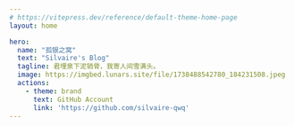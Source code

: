 ```yaml
---
# https://vitepress.dev/reference/default-theme-home-page
layout: home

hero:
  name: "孤银之窝"
  text: "Silvaire's Blog"
  tagline: 君埋泉下泥销骨，我寄人间雪满头。
  image: https://imgbed.lunars.site/file/1738488542780_184231508.jpeg
  actions:
    - theme: brand
      text: GitHub Account
      link: 'https://github.com/silvaire-qwq'
---
```




<script setup>
import { computed } from 'vue'
import { data } from '.vitepress/posts.data'

const { yearMap,postMap } = data
const yearList = Object.keys(yearMap).sort((a, b) => b - a);
const computedYearMap = computed(()=> {
  let result = {}
  for(let key in yearMap) {
    result[key] = yearMap[key].map(url => postMap[url])
  }
  return result
})
</script>

<style>
  div.postArchives {
    * {
      text-decoration: none;
      color: var(--vp-c-text-1);
    }
    div.numberAndYear {
      margin-top: 0px;
      margin-bottom: 60px;
    }
    div.year {
      display: none; /* Remove This Line to Enable Year(Num) and Divider */
      font-size: 60px;
      line-height: 64px;
      font-weight: 700;
      border-top: 1px solid var(--vp-c-divider);
      padding-top: 50px;
      margin-bottom: 25px;
    }
    section.oneYear {
      display: grid;
      grid-template-columns: repeat(auto-fill, minmax(300px, 1fr));
      grid-template-rows: repeat(auto-fill, 1fr);
      grid-gap: 10px;
    }
    article.onePost {
      box-shadow: var(--vp-c-bg-elv) 0px 12px 25px -5px, var(--vp-c-bg-elv) 0px 7px 15px -7px;
      border: 1px solid var(--vp-c-gutter);
      border-radius: 0.7rem;
      padding: 24px;
      height: 100%;
      &, * {
        transition: all 0.4s;
      }
      h1.icon {
        border-radius: 0.5rem;
        font-size: 40px;
        line-height: 44px;
        margin-bottom: 25px;
      }
      h1.title {
        font-size: 20px;
        line-height: 24px;
      }
      p.descriptions, p.time {
        margin: 0px;
        padding-top: 6px;
        line-height: 24px;
        font-size: 14px;
        font-weight: 500;
        color: var(--vp-c-text-2);
      }
      p.time {
        padding-top: 0px;
        padding-bottom: 5px;
        color: var(--vp-c-text-3);
        opacity: 0.7;
      }
    }
    article.onePost:hover {
      box-shadow: var(--vp-c-brand-soft) 0px 12px 25px -5px, var(--vp-c-brand-soft) 0px 7px 7px -7px; 
      border: 1px solid var(--vp-c-brand-1);
      h1.title {
        color: var(--vp-c-brand-1);
      }  
    }
  }
</style>


<div class="postArchives">
  <div v-for="year in yearList" class="numberAndYear" :key="year" style="">
      <!-- 年（数字） -->
      <div v-text="year" class="year"></div>
      <!-- 一年的文章 -->
      <section class="oneYear">
        <a v-for="(article, index2) in computedYearMap[year]" :key="index2" class="post" :href="article.url">
          <!-- 单个文章 -->
          <article class="onePost">
            <h1 class="icon" v-text="article.emoji"></h1>
            <p class="time" v-text="article.date.string"></p>
            <h1 class="title" v-text="article.title"></h1>
            <p class="descriptions" v-text="article.descriptions"></p>
          </article>
        </a>
    </section>
  </div>
</div>